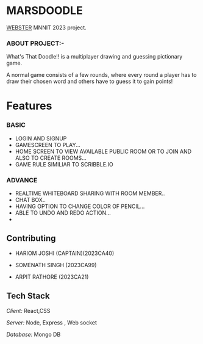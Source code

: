 # MARSDOODLE
[WEBSTER](https://sac.mnnit.ac.in/codesangam)  MNNIT 2023 project.


### ABOUT PROJECT:-
What's That Doodle!! is a multiplayer drawing and guessing pictionary game.

A normal game consists of a few rounds, where every round a player has to draw their chosen word and others have to guess it to gain points!
# Features
### BASIC
- LOGIN AND SIGNUP 
- GAMESCREEN TO PLAY...
- HOME SCREEN TO VIEW AVAILABLE PUBLIC ROOM OR TO JOIN AND ALSO TO CREATE ROOMS...
-  GAME RULE SIMILIAR TO SCRIBBLE.IO

### ADVANCE 
- REALTIME WHITEBOARD SHARING WITH ROOM MEMBER..
- CHAT BOX..
- HAVING OPTION TO CHANGE COLOR OF PENCIL...
- ABLE TO UNDO AND REDO ACTION...
-


## Contributing

- HARIOM JOSHI (CAPTAIN)(2023CA40)

- SOMENATH SINGH (2023CA99)

- ARPIT RATHORE (2023CA21) 

## Tech Stack

*Client:* React,CSS

*Server:* Node, Express , Web socket

*Database:* Mongo DB
